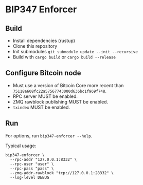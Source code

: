 # BIP347 Enforcer

## Build

* Install dependencies (rustup)
* Clone this repository
* Init submodules `git submodule update --init --recursive`
* Build with `cargo build` or `cargo build --release`

## Configure Bitcoin node
* Must use a version of Bitcoin Core more recent than `75118a608fc22a57567743000d636bc1f969f748`.
* RPC server MUST be enabled.
* ZMQ rawblock publishing MUST be enabled.
* `txindex` MUST be enabled.

## Run
For options, run `bip347-enforcer --help`.

Typical usage:
```
bip347-enforcer \
  --rpc-addr "127.0.0.1:8332" \
  --rpc-user "user" \
  --rpc-pass "pass" \
  --zmq-addr-rawblock "tcp://127.0.0.1:28332" \
  --log-level DEBUG
```
